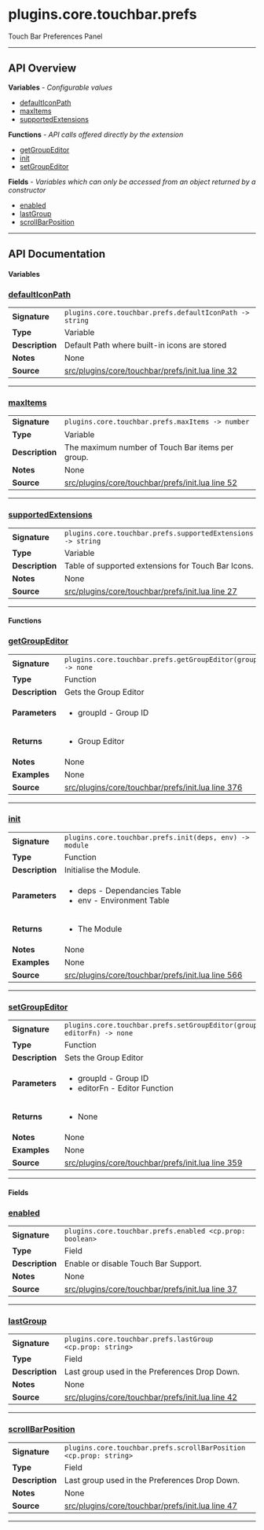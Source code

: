 # plugins.core.touchbar.prefs

Touch Bar Preferences Panel

---

## API Overview
**Variables** - _Configurable values_
 * [defaultIconPath](#defaulticonpath)
 * [maxItems](#maxitems)
 * [supportedExtensions](#supportedextensions)

**Functions** - _API calls offered directly by the extension_
 * [getGroupEditor](#getgroupeditor)
 * [init](#init)
 * [setGroupEditor](#setgroupeditor)

**Fields** - _Variables which can only be accessed from an object returned by a constructor_
 * [enabled](#enabled)
 * [lastGroup](#lastgroup)
 * [scrollBarPosition](#scrollbarposition)


---

## API Documentation

#### Variables


### [defaultIconPath](#defaulticonpath)

|                                             |                                                                                     |
| --------------------------------------------|-------------------------------------------------------------------------------------|
| **Signature**                               | `plugins.core.touchbar.prefs.defaultIconPath -> string`                                                                    |
| **Type**                                    | Variable                                                                     |
| **Description**                             | Default Path where built-in icons are stored                                                                     |
| **Notes**                                   | None |
| **Source**                                  | [src/plugins/core/touchbar/prefs/init.lua line 32](https://github.com/CommandPost/CommandPost/blob/develop/src/plugins/core/touchbar/prefs/init.lua#L32) |

---


### [maxItems](#maxitems)

|                                             |                                                                                     |
| --------------------------------------------|-------------------------------------------------------------------------------------|
| **Signature**                               | `plugins.core.touchbar.prefs.maxItems -> number`                                                                    |
| **Type**                                    | Variable                                                                     |
| **Description**                             | The maximum number of Touch Bar items per group.                                                                     |
| **Notes**                                   | None |
| **Source**                                  | [src/plugins/core/touchbar/prefs/init.lua line 52](https://github.com/CommandPost/CommandPost/blob/develop/src/plugins/core/touchbar/prefs/init.lua#L52) |

---


### [supportedExtensions](#supportedextensions)

|                                             |                                                                                     |
| --------------------------------------------|-------------------------------------------------------------------------------------|
| **Signature**                               | `plugins.core.touchbar.prefs.supportedExtensions -> string`                                                                    |
| **Type**                                    | Variable                                                                     |
| **Description**                             | Table of supported extensions for Touch Bar Icons.                                                                     |
| **Notes**                                   | None |
| **Source**                                  | [src/plugins/core/touchbar/prefs/init.lua line 27](https://github.com/CommandPost/CommandPost/blob/develop/src/plugins/core/touchbar/prefs/init.lua#L27) |

---

#### Functions


### [getGroupEditor](#getgroupeditor)

|                                             |                                                                                     |
| --------------------------------------------|-------------------------------------------------------------------------------------|
| **Signature**                               | `plugins.core.touchbar.prefs.getGroupEditor(groupId) -> none`                                                                    |
| **Type**                                    | Function                                                                     |
| **Description**                             | Gets the Group Editor                                                                     |
| **Parameters**                              | <ul><li>groupId - Group ID</li></ul> |
| **Returns**                                 | <ul><li>Group Editor</li></ul>          |
| **Notes**                                   | None |
| **Examples**                                | None |
| **Source**                                  | [src/plugins/core/touchbar/prefs/init.lua line 376](https://github.com/CommandPost/CommandPost/blob/develop/src/plugins/core/touchbar/prefs/init.lua#L376) |

---


### [init](#init)

|                                             |                                                                                     |
| --------------------------------------------|-------------------------------------------------------------------------------------|
| **Signature**                               | `plugins.core.touchbar.prefs.init(deps, env) -> module`                                                                    |
| **Type**                                    | Function                                                                     |
| **Description**                             | Initialise the Module.                                                                     |
| **Parameters**                              | <ul><li>deps - Dependancies Table</li><li>env - Environment Table</li></ul> |
| **Returns**                                 | <ul><li>The Module</li></ul>          |
| **Notes**                                   | None |
| **Examples**                                | None |
| **Source**                                  | [src/plugins/core/touchbar/prefs/init.lua line 566](https://github.com/CommandPost/CommandPost/blob/develop/src/plugins/core/touchbar/prefs/init.lua#L566) |

---


### [setGroupEditor](#setgroupeditor)

|                                             |                                                                                     |
| --------------------------------------------|-------------------------------------------------------------------------------------|
| **Signature**                               | `plugins.core.touchbar.prefs.setGroupEditor(groupId, editorFn) -> none`                                                                    |
| **Type**                                    | Function                                                                     |
| **Description**                             | Sets the Group Editor                                                                     |
| **Parameters**                              | <ul><li>groupId - Group ID</li><li>editorFn - Editor Function</li></ul> |
| **Returns**                                 | <ul><li>None</li></ul>          |
| **Notes**                                   | None |
| **Examples**                                | None |
| **Source**                                  | [src/plugins/core/touchbar/prefs/init.lua line 359](https://github.com/CommandPost/CommandPost/blob/develop/src/plugins/core/touchbar/prefs/init.lua#L359) |

---

#### Fields


### [enabled](#enabled)

|                                             |                                                                                     |
| --------------------------------------------|-------------------------------------------------------------------------------------|
| **Signature**                               | `plugins.core.touchbar.prefs.enabled <cp.prop: boolean>`                                                                    |
| **Type**                                    | Field                                                                     |
| **Description**                             | Enable or disable Touch Bar Support.                                                                     |
| **Notes**                                   | None |
| **Source**                                  | [src/plugins/core/touchbar/prefs/init.lua line 37](https://github.com/CommandPost/CommandPost/blob/develop/src/plugins/core/touchbar/prefs/init.lua#L37) |

---


### [lastGroup](#lastgroup)

|                                             |                                                                                     |
| --------------------------------------------|-------------------------------------------------------------------------------------|
| **Signature**                               | `plugins.core.touchbar.prefs.lastGroup <cp.prop: string>`                                                                    |
| **Type**                                    | Field                                                                     |
| **Description**                             | Last group used in the Preferences Drop Down.                                                                     |
| **Notes**                                   | None |
| **Source**                                  | [src/plugins/core/touchbar/prefs/init.lua line 42](https://github.com/CommandPost/CommandPost/blob/develop/src/plugins/core/touchbar/prefs/init.lua#L42) |

---


### [scrollBarPosition](#scrollbarposition)

|                                             |                                                                                     |
| --------------------------------------------|-------------------------------------------------------------------------------------|
| **Signature**                               | `plugins.core.touchbar.prefs.scrollBarPosition <cp.prop: string>`                                                                    |
| **Type**                                    | Field                                                                     |
| **Description**                             | Last group used in the Preferences Drop Down.                                                                     |
| **Notes**                                   | None |
| **Source**                                  | [src/plugins/core/touchbar/prefs/init.lua line 47](https://github.com/CommandPost/CommandPost/blob/develop/src/plugins/core/touchbar/prefs/init.lua#L47) |

---

